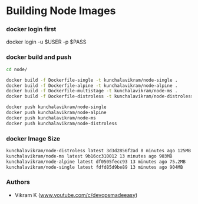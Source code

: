 
# Building Node Images
  
### docker login first
docker login -u $USER -p $PASS

### docker build and push
```sh
cd node/

docker build -f Dockerfile-single -t kunchalavikram/node-single .
docker build -f Dockerfile-alpine -t kunchalavikram/node-alpine .
docker build -f Dockerfile-multistage -t kunchalavikram/node-ms .
docker build -f Dockerfile-distroless -t kunchalavikram/node-distroless .

docker push kunchalavikram/node-single
docker push kunchalavikram/node-alpine
docker push kunchalavikram/node-ms
docker push kunchalavikram/node-distroless
```
### docker Image Size

```sh
kunchalavikram/node-distroless latest 3d3d2856f2ad 8 minutes ago 125MB
kunchalavikram/node-ms latest 9b16cc310012 13 minutes ago 903MB
kunchalavikram/node-alpine latest df0505fecc93 13 minutes ago 75.2MB
kunchalavikram/node-single latest fdfd85d9be89 13 minutes ago 904MB
```
###  Authors
-  Vikram K (www.youtube.com/c/devopsmadeeasy)
